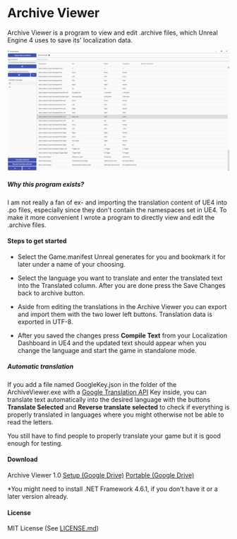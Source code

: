 # Archive Viewer

Archive Viewer is a program to view and edit .archive files, which Unreal Engine 4 uses to save its' localization data.


![archive viewer interface][archive_viewer_1]

[archive_viewer_1]: https://github.com/Unavi/ArchiveViewer/blob/master/Images/ArchiveViewer_1.png

##### Why this program exists?
I am not really a fan of ex- and importing the translation content of UE4 into .po files, especially since they don't contain the namespaces set in UE4. To make it more convenient I wrote a program to directly view and edit the .archive files.

#### Steps to get started

* Select the Game.manifest Unreal generates for you and bookmark it for later under a name of your choosing.

* Select the language you want to translate and enter the translated text into the Translated column. After you are done press the Save Changes back to archive button.

* Aside from editing the translations in the Archive Viewer you can export and import them with the two lower left buttons. Translation data is exported in UTF-8.

* After you saved the changes press __Compile Text__ from your Localization Dashboard in UE4 and the updated text should appear when you change the language and start the game in standalone mode.

##### Automatic translation

If you add a file named GoogleKey.json in the folder of the ArchiveViewer.exe with a [Google Translation API](https://cloud.google.com/translate/docs/) Key inside, you can translate text automatically into the desired language with the buttons __Translate Selected__ and __Reverse translate selected__ to check if everything is properly translated in languages where you might otherwise not be able to read the letters.

You still have to find people to properly translate your game but it is good enough for testing.

#### Download

Archive Viewer 1.0
[Setup (Google Drive)](https://drive.google.com/open?id=10LkuDX48XDtfKPnD286QWKK7VzsAYj8r)
[Portable (Google Drive)](https://drive.google.com/open?id=1CCg-2jrJvho9M6GMX1NBjpnac_qerdRe)

\*You might need to install .NET Framework 4.6.1, if you don't have it or a later version already.

#### License
MIT License (See [LICENSE.md](https://github.com/Unavi/ArchiveViewer/blob/master/LICENSE.md))